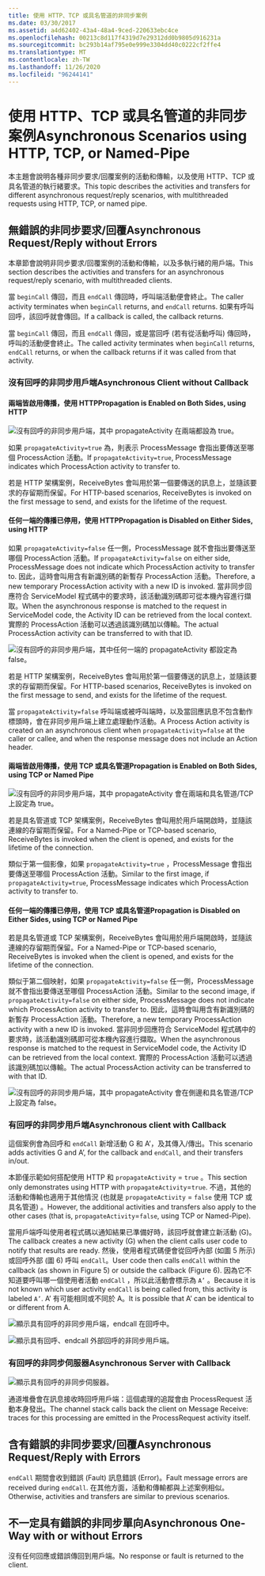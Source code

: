 ```yaml
---
title: 使用 HTTP、TCP 或具名管道的非同步案例
ms.date: 03/30/2017
ms.assetid: a4d62402-43a4-48a4-9ced-220633ebc4ce
ms.openlocfilehash: 00213c8d117f4319d7e29312dd0b9805d916231a
ms.sourcegitcommit: bc293b14af795e0e999e3304dd40c0222cf2ffe4
ms.translationtype: MT
ms.contentlocale: zh-TW
ms.lasthandoff: 11/26/2020
ms.locfileid: "96244141"
---
```

# <a name="asynchronous-scenarios-using-http-tcp-or-named-pipe"></a><span data-ttu-id="d9aec-102">使用 HTTP、TCP 或具名管道的非同步案例</span><span class="sxs-lookup"><span data-stu-id="d9aec-102">Asynchronous Scenarios using HTTP, TCP, or Named-Pipe</span></span>

<span data-ttu-id="d9aec-103">本主題會說明各種非同步要求/回覆案例的活動和傳輸，以及使用 HTTP、TCP 或具名管道的執行緒要求。</span><span class="sxs-lookup"><span data-stu-id="d9aec-103">This topic describes the activities and transfers for different asynchronous request/reply scenarios, with multithreaded requests using HTTP, TCP, or named pipe.</span></span>  
  
## <a name="asynchronous-requestreply-without-errors"></a><span data-ttu-id="d9aec-104">無錯誤的非同步要求/回覆</span><span class="sxs-lookup"><span data-stu-id="d9aec-104">Asynchronous Request/Reply without Errors</span></span>  

 <span data-ttu-id="d9aec-105">本章節會說明非同步要求/回覆案例的活動和傳輸，以及多執行緒的用戶端。</span><span class="sxs-lookup"><span data-stu-id="d9aec-105">This section describes the activities and transfers for an asynchronous request/reply scenario, with multithreaded clients.</span></span>  
  
 <span data-ttu-id="d9aec-106">當 `beginCall` 傳回，而且 `endCall` 傳回時，呼叫端活動便會終止。</span><span class="sxs-lookup"><span data-stu-id="d9aec-106">The caller activity terminates when `beginCall` returns, and `endCall` returns.</span></span> <span data-ttu-id="d9aec-107">如果有呼叫回呼，該回呼就會傳回。</span><span class="sxs-lookup"><span data-stu-id="d9aec-107">If a callback is called, the callback returns.</span></span>  
  
 <span data-ttu-id="d9aec-108">當 `beginCall` 傳回，而且 `endCall` 傳回，或是當回呼 (若有從活動呼叫) 傳回時，呼叫的活動便會終止。</span><span class="sxs-lookup"><span data-stu-id="d9aec-108">The called activity terminates when `beginCall` returns, `endCall` returns, or when the callback returns if it was called from that activity.</span></span>  
  
### <a name="asynchronous-client-without-callback"></a><span data-ttu-id="d9aec-109">沒有回呼的非同步用戶端</span><span class="sxs-lookup"><span data-stu-id="d9aec-109">Asynchronous Client without Callback</span></span>  
  
#### <a name="propagation-is-enabled-on-both-sides-using-http"></a><span data-ttu-id="d9aec-110">兩端皆啟用傳播，使用 HTTP</span><span class="sxs-lookup"><span data-stu-id="d9aec-110">Propagation is Enabled on Both Sides, using HTTP</span></span>  

 ![沒有回呼的非同步用戶端，其中 propagateActivity 在兩端都設為 true。](./media/asynchronous-scenarios-using-http-tcp-or-named-pipe/asynchronous-client-no-callback.gif)
  
 <span data-ttu-id="d9aec-112">如果 `propagateActivity=true` 為，則表示 ProcessMessage 會指出要傳送至哪個 ProcessAction 活動。</span><span class="sxs-lookup"><span data-stu-id="d9aec-112">If `propagateActivity=true`, ProcessMessage indicates which ProcessAction activity to transfer to.</span></span>  
  
 <span data-ttu-id="d9aec-113">若是 HTTP 架構案例，ReceiveBytes 會叫用於第一個要傳送的訊息上，並隨該要求的存留期而保留。</span><span class="sxs-lookup"><span data-stu-id="d9aec-113">For HTTP-based scenarios, ReceiveBytes is invoked on the first message to send, and exists for the lifetime of the request.</span></span>  
  
#### <a name="propagation-is-disabled-on-either-sides-using-http"></a><span data-ttu-id="d9aec-114">任何一端的傳播已停用，使用 HTTP</span><span class="sxs-lookup"><span data-stu-id="d9aec-114">Propagation is Disabled on Either Sides, using HTTP</span></span>  

 <span data-ttu-id="d9aec-115">如果 `propagateActivity=false` 任一側，ProcessMessage 就不會指出要傳送至哪個 ProcessAction 活動。</span><span class="sxs-lookup"><span data-stu-id="d9aec-115">If `propagateActivity=false` on either side, ProcessMessage does not indicate which ProcessAction activity to transfer to.</span></span> <span data-ttu-id="d9aec-116">因此，這時會叫用含有新識別碼的新暫存 ProcessAction 活動。</span><span class="sxs-lookup"><span data-stu-id="d9aec-116">Therefore, a new temporary ProcessAction activity with a new ID is invoked.</span></span> <span data-ttu-id="d9aec-117">當非同步回應符合 ServiceModel 程式碼中的要求時，該活動識別碼即可從本機內容進行擷取。</span><span class="sxs-lookup"><span data-stu-id="d9aec-117">When the asynchronous response is matched to the request in ServiceModel code, the Activity ID can be retrieved from the local context.</span></span> <span data-ttu-id="d9aec-118">實際的 ProcessAction 活動可以透過該識別碼加以傳輸。</span><span class="sxs-lookup"><span data-stu-id="d9aec-118">The actual ProcessAction activity can be transferred to with that ID.</span></span>  
  
 ![沒有回呼的非同步用戶端，其中任何一端的 propagateActivity 都設定為 false。](./media/asynchronous-scenarios-using-http-tcp-or-named-pipe/asynchronous-scenario-propagation-disabled-either-side.gif)  

 <span data-ttu-id="d9aec-120">若是 HTTP 架構案例，ReceiveBytes 會叫用於第一個要傳送的訊息上，並隨該要求的存留期而保留。</span><span class="sxs-lookup"><span data-stu-id="d9aec-120">For HTTP-based scenarios, ReceiveBytes is invoked on the first message to send, and exists for the lifetime of the request.</span></span>  
  
 <span data-ttu-id="d9aec-121">當 `propagateActivity=false` 呼叫端或被呼叫端時，以及當回應訊息不包含動作標頭時，會在非同步用戶端上建立處理動作活動。</span><span class="sxs-lookup"><span data-stu-id="d9aec-121">A Process Action activity is created on an asynchronous client when `propagateActivity=false` at the caller or callee, and when the response message does not include an Action header.</span></span>  
  
#### <a name="propagation-is-enabled-on-both-sides-using-tcp-or-named-pipe"></a><span data-ttu-id="d9aec-122">兩端皆啟用傳播，使用 TCP 或具名管道</span><span class="sxs-lookup"><span data-stu-id="d9aec-122">Propagation is Enabled on Both Sides, using TCP or Named Pipe</span></span>  

 ![沒有回呼的非同步用戶端，其中 propagateActivity 會在兩端和具名管道/TCP 上設定為 true。](./media/asynchronous-scenarios-using-http-tcp-or-named-pipe/asynchronous-scenario-propagation-enabled-using-tcp.gif)  
  
 <span data-ttu-id="d9aec-124">若是具名管道或 TCP 架構案例，ReceiveBytes 會叫用於用戶端開啟時，並隨該連線的存留期而保留。</span><span class="sxs-lookup"><span data-stu-id="d9aec-124">For a Named-Pipe or TCP-based scenario, ReceiveBytes is invoked when the client is opened, and exists for the lifetime of the connection.</span></span>  
  
 <span data-ttu-id="d9aec-125">類似于第一個影像，如果 `propagateActivity=true` ，ProcessMessage 會指出要傳送至哪個 ProcessAction 活動。</span><span class="sxs-lookup"><span data-stu-id="d9aec-125">Similar to the first image, if `propagateActivity=true`, ProcessMessage indicates which ProcessAction activity to transfer to.</span></span>  
  
#### <a name="propagation-is-disabled-on-either-sides-using-tcp-or-named-pipe"></a><span data-ttu-id="d9aec-126">任何一端的傳播已停用，使用 TCP 或具名管道</span><span class="sxs-lookup"><span data-stu-id="d9aec-126">Propagation is Disabled on Either Sides, using TCP or Named Pipe</span></span>  

 <span data-ttu-id="d9aec-127">若是具名管道或 TCP 架構案例，ReceiveBytes 會叫用於用戶端開啟時，並隨該連線的存留期而保留。</span><span class="sxs-lookup"><span data-stu-id="d9aec-127">For a Named-Pipe or TCP-based scenario, ReceiveBytes is invoked when the client is opened, and exists for the lifetime of the connection.</span></span>  
  
 <span data-ttu-id="d9aec-128">類似于第二個映射，如果 `propagateActivity=false` 任一側，ProcessMessage 就不會指出要傳送至哪個 ProcessAction 活動。</span><span class="sxs-lookup"><span data-stu-id="d9aec-128">Similar to the second image, if `propagateActivity=false` on either side, ProcessMessage does not indicate which ProcessAction activity to transfer to.</span></span> <span data-ttu-id="d9aec-129">因此，這時會叫用含有新識別碼的新暫存 ProcessAction 活動。</span><span class="sxs-lookup"><span data-stu-id="d9aec-129">Therefore, a new temporary ProcessAction activity with a new ID is invoked.</span></span> <span data-ttu-id="d9aec-130">當非同步回應符合 ServiceModel 程式碼中的要求時，該活動識別碼即可從本機內容進行擷取。</span><span class="sxs-lookup"><span data-stu-id="d9aec-130">When the asynchronous response is matched to the request in ServiceModel code, the Activity ID can be retrieved from the local context.</span></span> <span data-ttu-id="d9aec-131">實際的 ProcessAction 活動可以透過該識別碼加以傳輸。</span><span class="sxs-lookup"><span data-stu-id="d9aec-131">The actual ProcessAction activity can be transferred to with that ID.</span></span>  
  
 ![沒有回呼的非同步用戶端，其中 propagateActivity 會在側邊和具名管道/TCP 上設定為 false。](./media/asynchronous-scenarios-using-http-tcp-or-named-pipe/asynchronous-scenario-propagation-disabled-using-tcp.gif)  

### <a name="asynchronous-client-with-callback"></a><span data-ttu-id="d9aec-133">有回呼的非同步用戶端</span><span class="sxs-lookup"><span data-stu-id="d9aec-133">Asynchronous client with Callback</span></span>  

 <span data-ttu-id="d9aec-134">這個案例會為回呼和 `endCall` 新增活動 G 和 A’，及其傳入/傳出。</span><span class="sxs-lookup"><span data-stu-id="d9aec-134">This scenario adds activities G and A’, for the callback and `endCall`, and their transfers in/out.</span></span>  
  
 <span data-ttu-id="d9aec-135">本節僅示範如何搭配使用 HTTP 和 `propagateActivity` = `true` 。</span><span class="sxs-lookup"><span data-stu-id="d9aec-135">This section only demonstrates using HTTP with `propagateActivity`=`true`.</span></span> <span data-ttu-id="d9aec-136">不過，其他的活動和傳輸也適用于其他情況 (也就是 `propagateActivity` = `false` 使用 TCP 或具名管道) 。</span><span class="sxs-lookup"><span data-stu-id="d9aec-136">However, the additional activities and transfers also apply to the other cases (that is, `propagateActivity`=`false`, using TCP or Named-Pipe).</span></span>  
  
 <span data-ttu-id="d9aec-137">當用戶端呼叫使用者程式碼以通知結果已準備好時，該回呼就會建立新活動 (G)。</span><span class="sxs-lookup"><span data-stu-id="d9aec-137">The callback creates a new activity (G) when the client calls user code to notify that results are ready.</span></span> <span data-ttu-id="d9aec-138">然後，使用者程式碼便會從回呼內部 (如圖 5 所示) 或回呼外部 (圖 6) 呼叫 `endCall`。</span><span class="sxs-lookup"><span data-stu-id="d9aec-138">User code then calls `endCall` within the callback (as shown in Figure 5) or outside the callback (Figure 6).</span></span> <span data-ttu-id="d9aec-139">因為它不知道要呼叫哪一個使用者活動 `endCall` ，所以此活動會標示為 `A’` 。</span><span class="sxs-lookup"><span data-stu-id="d9aec-139">Because it is not known which user activity `endCall` is being called from, this activity is labeled `A’`.</span></span> <span data-ttu-id="d9aec-140">A’ 有可能相同或不同於 A。</span><span class="sxs-lookup"><span data-stu-id="d9aec-140">It is possible that A’ can be identical to or different from A.</span></span>  
  
 ![顯示具有回呼的非同步用戶端，endcall 在回呼中。](./media/asynchronous-scenarios-using-http-tcp-or-named-pipe/asynchronous-client-callback-endcall-in-callback.gif)  

 ![顯示具有回呼、endcall 外部回呼的非同步用戶端。](./media/asynchronous-scenarios-using-http-tcp-or-named-pipe/asynchronous-client-callback-endcall-outside-callback.gif)  

### <a name="asynchronous-server-with-callback"></a><span data-ttu-id="d9aec-143">有回呼的非同步伺服器</span><span class="sxs-lookup"><span data-stu-id="d9aec-143">Asynchronous Server with Callback</span></span>  

 ![顯示具有回呼的非同步伺服器。](./media/asynchronous-scenarios-using-http-tcp-or-named-pipe/asynchronous-server-callback.gif)  

 <span data-ttu-id="d9aec-145">通道堆疊會在訊息接收時回呼用戶端：這個處理的追蹤會由 ProcessRequest 活動本身發出。</span><span class="sxs-lookup"><span data-stu-id="d9aec-145">The channel stack calls back the client on Message Receive: traces for this processing are emitted in the ProcessRequest activity itself.</span></span>  
  
## <a name="asynchronous-requestreply-with-errors"></a><span data-ttu-id="d9aec-146">含有錯誤的非同步要求/回覆</span><span class="sxs-lookup"><span data-stu-id="d9aec-146">Asynchronous Request/Reply with Errors</span></span>  

 <span data-ttu-id="d9aec-147">`endCall` 期間會收到錯誤 (Fault) 訊息錯誤 (Error)。</span><span class="sxs-lookup"><span data-stu-id="d9aec-147">Fault message errors are received during `endCall`.</span></span> <span data-ttu-id="d9aec-148">在其他方面，活動和傳輸都與上述案例相似。</span><span class="sxs-lookup"><span data-stu-id="d9aec-148">Otherwise, activities and transfers are similar to previous scenarios.</span></span>  
  
## <a name="asynchronous-one-way-with-or-without-errors"></a><span data-ttu-id="d9aec-149">不一定具有錯誤的非同步單向</span><span class="sxs-lookup"><span data-stu-id="d9aec-149">Asynchronous One-Way with or without Errors</span></span>  

 <span data-ttu-id="d9aec-150">沒有任何回應或錯誤傳回到用戶端。</span><span class="sxs-lookup"><span data-stu-id="d9aec-150">No response or fault is returned to the client.</span></span>
